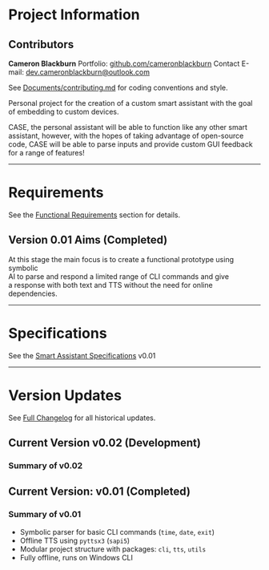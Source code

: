 # Project Information

## Contributors

**Cameron Blackburn**
Portfolio: [github.com/cameronblackburn](https://github.com/cameronblackburn)
Contact E-mail: dev.cameronblackburn@outlook.com

See [Documents/contributing.md](contributing.md) for coding conventions and style.


Personal project for the creation of a custom smart assistant with the goal of embedding to custom devices.

CASE, the personal assistant will be able to function like any other smart 
assistant, however, with the hopes of taking advantage of open-source code, 
CASE will be able to parse inputs and provide custom GUI feedback for a range 
of features!

---

# Requirements

See the [Functional Requirements](Documents/requirements.md#functional-requirements) section for details.

## Version 0.01 Aims (Completed)

At this stage the main focus is to create a functional prototype using symbolic \
AI to parse and respond a limited range of CLI commands and give\
 a response with both text and TTS without the need for online dependencies.

---

 # Specifications

 See the [Smart Assistant Specifications](Documents/specifications.md#version-001) v0.01


---

# Version Updates

See [Full Changelog](Documents/changelog.md#version-001) for all historical updates.

## Current Version v0.02 (Development)

### Summary of v0.02

## Current Version: v0.01 (Completed)

### Summary of v0.01
- Symbolic parser for basic CLI commands (`time`, `date`, `exit`)
- Offline TTS using `pyttsx3` (`sapi5`)
- Modular project structure with packages: `cli`, `tts`, `utils`
- Fully offline, runs on Windows CLI

